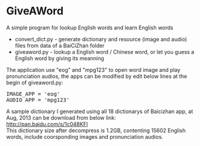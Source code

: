 GiveAWord
=========

A simple program for lookup English words and learn English words

 - convert_dict.py - generate dictionary and resource (image and audio) files from data of a BaiCiZhan folder
 - giveaword.py    - lookup a English word / Chinese word, or let you guess a English word by giving its meanning

The application use "eog" and "mpg123" to open word image and play pronunciation audios, the apps can be modified by edit below lines at the begin of giveaword.py:
<pre>
IMAGE_APP = 'eog'
AUDIO_APP = 'mpg123'
</pre>

A sample dictionary I generated using all 18 dictionarys of Baicizhan app, at Aug, 2013 can be download from below link:<br>
http://pan.baidu.com/s/1c048KFI <br>
This dictionary size after decompress is 1.2GB, contenting 15602 English words, include coorsponding images and pronunciation audios.
